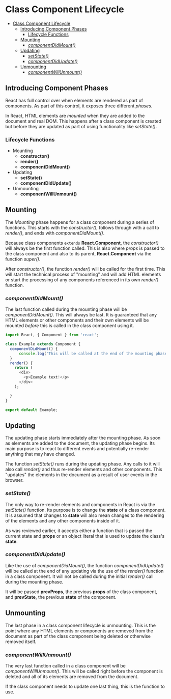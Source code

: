 # Class Component Lifecycle

- [Class Component Lifecycle](#class-component-lifecycle)
  - [Introducing Component Phases](#introducing-component-phases)
    - [Lifecycle Functions](#lifecycle-functions)
  - [Mounting](#mounting)
    - [*componentDidMount()*](#componentdidmount)
  - [Updating](#updating)
    - [*setState()*](#setstate)
    - [*componentDidUpdate()*](#componentdidupdate)
  - [Unmounting](#unmounting)
    - [*componentWillUnmount()*](#componentwillunmount)

## Introducing Component Phases

React has full control over when elements are rendered as part of components. As part of this control, it exposes three different *phases*.

In React, HTML elements are *mounted* when they are added to the document and real DOM. This happens after a class component is created but before they are updated as part of using functionality like *setState()*.

### Lifecycle Functions

- Mounting
  - **constructor()**
  - **render()**
  - **componentDidMount()**
- Updating
  - **setState()**
  - **componentDidUpdate()**
- Unmounting
  - **componentWillUnmount()**

## Mounting

The *Mounting* phase happens for a class component during a series of functions. This starts with the *constructor()*, follows through with a call to *render()*, and ends with *componentDidMount()*.

Because class components `extends` **React.Component**, the *constructor()* will always be the first function called. This is also where *props* is passed to the class component and also to its parent, **React.Component** via the function *super()*.

After *constructor()*, the function *render()* will be called for the first time. This will start the technical process of "mounting" and will add HTML elements or start the processing of any components referenced in its own *render()* function.

### *componentDidMount()*

The last function called during the mounting phase will be *componentDidMount()*. This will always be last. It is guaranteed that any HTML elements or other components and their own elements will be mounted *before* this is called in the class component using it.

```javascript
import React, { Component } from 'react';

class Example extends Component {
  componentDidMount() {
      console.log("This will be called at the end of the mounting phase!");
  }
  render() {
    return (
      <div>
        <p>Example text!</p>
      </div>
    );

  }
}

export default Example;
```

## Updating

The updating phase starts immediately after the mounting phase. As soon as elements are added to the document, the updating phase begins. Its main purpose is to react to different events and potentially re-render anything that may have changed.

The function *setState()* runs during the updating phase. Any calls to it will also call *render()* and thus re-render elements and other components. This "updates" the elements in the document as a result of user events in the browser.

### *setState()*

The only way to re-render elements and components in React is via the *setState()* function. Its purpose is to change the **state** of a class component. It is assumed that changes to **state** will also mean changes to the rendering of the elements and any other components inside of it.

As was reviewed earlier, it accepts either a function that is passed the current state and **props** or an object literal that is used to update the class's **state**.

### *componentDidUpdate()*

Like the use of *componentDidMount()*, the function *componentDidUpdate()* will be called at the end of any updating via the use of the *render()* function in a class component. It will not be called during the initial *render()* call during the mounting phase.

It will be passed **prevProps**, the previous **props** of the class component, and **prevState**, the previous **state** of the component.

## Unmounting

The last phase in a class component lifecycle is unmounting. This is the point where any HTML elements or components are removed from the document as part of the class component being deleted or otherwise removed itself.

### *componentWillUnmount()*

The very last function called in a class component will be *componentWillUnmount()*. This will be called right before the component is deleted and all of its elements are removed from the document.

If the class component needs to update one last thing, this is the function to use.
